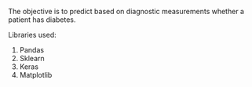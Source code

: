 The objective is to predict based on diagnostic measurements whether a patient has diabetes.

Libraries used:
1. Pandas
2. Sklearn
3. Keras
4. Matplotlib
